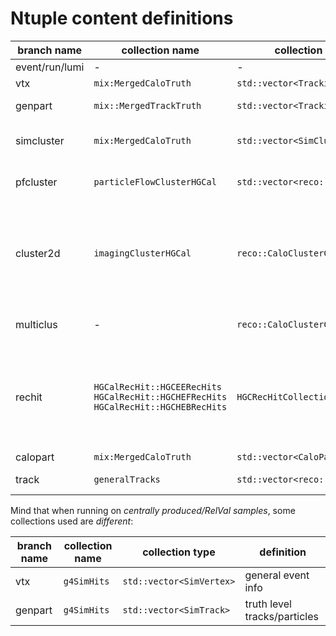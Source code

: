 # Ntuple content definitions

| branch name | collection name | collection type | definition  |
| ------------- | ------------- | ----- | ----- |
| event/run/lumi | - | - | general event info |
| vtx | `mix:MergedCaloTruth` | `std::vector<TrackingVertex>` | general event info |
| genpart | `mix::MergedTrackTruth` | `std::vector<TrackingParticle>` | truth level tracks/particles |
| simcluster | `mix:MergedCaloTruth` | `std::vector<SimCluster>` | Geant particle and its associated hits (DetIds) in the HGCal |
| pfcluster | `particleFlowClusterHGCal` | `std::vector<reco::PFCluster>` | mapping of the SimCluster DetIds to the reconstructed hits |
| cluster2d | `imagingClusterHGCal` | `reco::CaloClusterCollection` | reconstructed layer (2D) clusters - those that are associated to a multicluster have `cluster2d_multicluster >= 0`, which is the index of the `multiclus` in the ntuple |
| multiclus | - | `reco::CaloClusterCollection` | reconstructed multi-cluster (3D) built from layer clusters |
| rechit | `HGCalRecHit::HGCEERecHits` <br> `HGCalRecHit::HGCHEFRecHits` <br> `HGCalRecHit::HGCHEBRecHits` | `HGCRecHitCollection` | all reconstructed calorimeter hits - those that are associated to layer clusters have `rechit_cluster2d >= 0`, which is the index of the `cluster2d` in the ntuple |
| calopart | `mix:MergedCaloTruth` | `std::vector<CaloParticle>` | |
| track | `generalTracks` | `std::vector<reco::Track>` | tracks passing highPurity selection |

Mind that when running on *centrally produced/RelVal samples*, some collections used are _different_:

| branch name | collection name | collection type | definition  |
| ------------- | ------------- | ----- | ----- |
| vtx | `g4SimHits` | `std::vector<SimVertex>` | general event info |
| genpart | `g4SimHits` | `std::vector<SimTrack>` | truth level tracks/particles |
